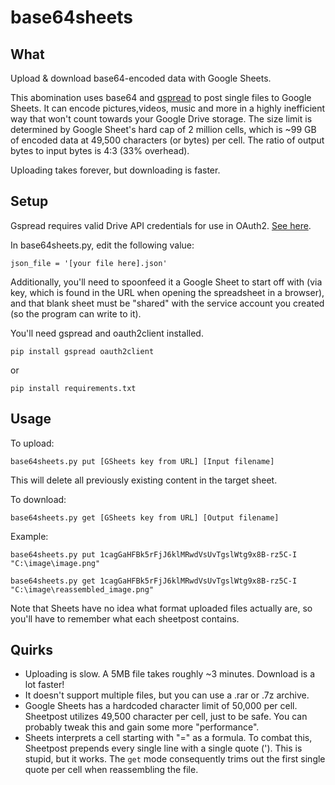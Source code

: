 # base64sheets

## What
Upload & download base64-encoded data with Google Sheets.

This abomination uses base64 and [gspread](https://github.com/burnash/gspread) to post single files to Google Sheets.
It can encode pictures,videos, music and more in a highly inefficient way that won't count towards your Google Drive storage. The size limit is determined by Google Sheet's hard cap of 2 million cells, which is ~99 GB of encoded data at 49,500 characters (or bytes) per cell. The ratio of output bytes to input bytes is 4:3 (33% overhead).

Uploading takes forever, but downloading is faster.


## Setup
Gspread requires valid Drive API credentials for use in OAuth2. [See here](https://gspread.readthedocs.io/en/latest/oauth2.html).

In base64sheets.py, edit the following value:
```
json_file = '[your file here].json'
```

Additionally, you'll need to spoonfeed it a Google Sheet to start off with (via key, which is found in the URL when opening the spreadsheet in a browser), and that blank sheet must be "shared" with the service account you created (so the program can write to it).

You'll need gspread and oauth2client installed.
```
pip install gspread oauth2client
```
or
```
pip install requirements.txt
```


## Usage

To upload:
```
base64sheets.py put [GSheets key from URL] [Input filename]
```
This will delete all previously existing content in the target sheet.

To download:
```
base64sheets.py get [GSheets key from URL] [Output filename]
```

Example:

```
base64sheets.py put 1cagGaHFBk5rFjJ6klMRwdVsUvTgslWtg9x8B-rz5C-I "C:\image\image.png"

base64sheets.py get 1cagGaHFBk5rFjJ6klMRwdVsUvTgslWtg9x8B-rz5C-I "C:\image\reassembled_image.png"
```

Note that Sheets have no idea what format uploaded files actually are, so you'll have to remember what each sheetpost contains.

## Quirks
- Uploading is slow. A 5MB file takes roughly ~3 minutes. Download is a lot faster!
- It doesn't support multiple files, but you can use a .rar or .7z archive.
- Google Sheets has a hardcoded character limit of 50,000 per cell. Sheetpost utilizes 49,500 character per cell, just to be safe. You can probably tweak this and gain some more "performance".
- Sheets interprets a cell starting with "=" as a formula. To combat this, Sheetpost prepends every single line with a single quote (').
This is stupid, but it works. The `get` mode consequently trims out the first single quote per cell when reassembling the file.
